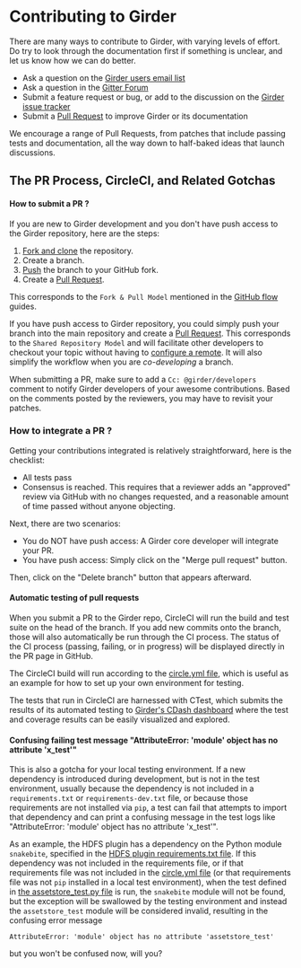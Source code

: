 Contributing to Girder
======================

There are many ways to contribute to Girder, with varying levels of effort.  Do try to
look through the documentation first if something is unclear, and let us know how we can
do better.

  * Ask a question on the [Girder users email list](http://public.kitware.com/mailman/listinfo/girder-users)
  * Ask a question in the [Gitter Forum](https://gitter.im/girder/girder)
  * Submit a feature request or bug, or add to the discussion on the [Girder issue tracker](https://github.com/girder/girder/issues)
  * Submit a [Pull Request](https://github.com/girder/girder/pulls) to improve Girder or its documentation

We encourage a range of Pull Requests, from patches that include passing tests and
documentation, all the way down to half-baked ideas that launch discussions.

The PR Process, CircleCI, and Related Gotchas
----------------------------------------------

#### How to submit a PR ?

If you are new to Girder development and you don't have push access to the Girder
repository, here are the steps:

1. [Fork and clone](https://help.github.com/articles/fork-a-repo/) the repository.
3. Create a branch.
4. [Push](https://help.github.com/articles/pushing-to-a-remote/) the branch to your GitHub fork.
5. Create a [Pull Request](https://github.com/girder/girder/pulls).

This corresponds to the `Fork & Pull Model` mentioned in the [GitHub flow](https://guides.github.com/introduction/flow/index.html)
guides.

If you have push access to Girder repository, you could simply push your branch
into the main repository and create a [Pull Request](https://github.com/girder/girder/pulls). This corresponds to the
`Shared Repository Model` and will facilitate other developers to checkout your
topic without having to [configure a remote](https://help.github.com/articles/configuring-a-remote-for-a-fork/).
It will also simplify the workflow when you are _co-developing_ a branch.

When submitting a PR, make sure to add a `Cc: @girder/developers` comment to notify Girder
developers of your awesome contributions. Based on the
comments posted by the reviewers, you may have to revisit your patches.

### How to integrate a PR ?

Getting your contributions integrated is relatively straightforward, here
is the checklist:

* All tests pass
* Consensus is reached. This requires that a reviewer adds an "approved" review via GitHub with no
  changes requested, and a reasonable amount of time passed without anyone objecting.

Next, there are two scenarios:
* You do NOT have push access: A Girder core developer will integrate your PR.
* You have push access: Simply click on the "Merge pull request" button.

Then, click on the "Delete branch" button that appears afterward.

#### Automatic testing of pull requests

When you submit a PR to the Girder repo, CircleCI will run the build and test suite on the
head of the branch. If you add new commits onto the branch, those will also automatically
be run through the CI process. The status of the CI process (passing, failing, or in progress) will
be displayed directly in the PR page in GitHub.

The CircleCI build will run according to the [circle.yml file](/circle.yml), which is
useful as an example for how to set up your own environment for testing.

The tests that run in CircleCI are harnessed with CTest, which submits the results of its
automated testing to [Girder's CDash dashboard](http://my.cdash.org/index.php?project=girder)
where the test and coverage results can be easily visualized and explored.

#### Confusing failing test message "AttributeError: 'module' object has no attribute 'x_test'"

This is also a gotcha for your local testing environment.  If a new dependency is
introduced during development, but is not in the test environment, usually because the
dependency is not included in a `requirements.txt` or `requirements-dev.txt` file, or
because those requirements are not installed via `pip`, a test can fail that attempts to
import that dependency and can print a confusing message in the test logs like
"AttributeError: 'module' object has no attribute 'x_test'".

As an example, the HDFS plugin has a dependency on the Python module `snakebite`,
specified in the
[HDFS plugin requirements.txt file](https://github.com/girder/girder/blob/master/plugins/hdfs_assetstore/requirements.txt).
If this dependency was not included in the requirements file, or if that requirements file
was not included in the [circle.yml file](/circle.yml) (or that requirements file was
not `pip` installed in a local test environment), when the test defined in
[the assetstore_test.py file](https://github.com/girder/girder/blob/master/plugins/hdfs_assetstore/plugin_tests/assetstore_test.py#L27-L28)
is run, the `snakebite` module will not be found, but the exception will be swallowed by
the testing environment and instead the `assetstore_test` module will be considered
invalid, resulting in the confusing error message

    AttributeError: 'module' object has no attribute 'assetstore_test'

but you won't be confused now, will you?
